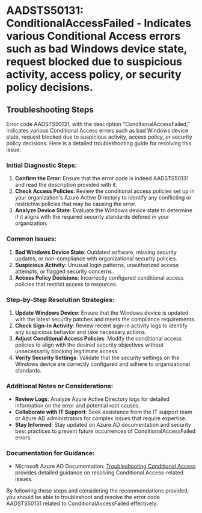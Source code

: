
# AADSTS50131: ConditionalAccessFailed - Indicates various Conditional Access errors such as bad Windows device state, request blocked due to suspicious activity, access policy, or security policy decisions.


## Troubleshooting Steps
Error code AADSTS50131, with the description "ConditionalAccessFailed," indicates various Conditional Access errors such as bad Windows device state, request blocked due to suspicious activity, access policy, or security policy decisions. Here is a detailed troubleshooting guide for resolving this issue:

### Initial Diagnostic Steps:
1. **Confirm the Error**: Ensure that the error code is indeed AADSTS50131 and read the description provided with it.
2. **Check Access Policies**: Review the conditional access policies set up in your organization's Azure Active Directory to identify any conflicting or restrictive policies that may be causing the error.
3. **Analyze Device State**: Evaluate the Windows device state to determine if it aligns with the required security standards defined in your organization.

### Common Issues:
1. **Bad Windows Device State**: Outdated software, missing security updates, or non-compliance with organizational security policies.
2. **Suspicious Activity**: Unusual login patterns, unauthorized access attempts, or flagged security concerns.
3. **Access Policy Decisions**: Incorrectly configured conditional access policies that restrict access to resources.

### Step-by-Step Resolution Strategies:
1. **Update Windows Device**: Ensure that the Windows device is updated with the latest security patches and meets the compliance requirements.
2. **Check Sign-In Activity**: Review recent sign-in activity logs to identify any suspicious behavior and take necessary actions.
3. **Adjust Conditional Access Policies**: Modify the conditional access policies to align with the desired security objectives without unnecessarily blocking legitimate access.
4. **Verify Security Settings**: Validate that the security settings on the Windows device are correctly configured and adhere to organizational standards.

### Additional Notes or Considerations:
- **Review Logs**: Analyze Azure Active Directory logs for detailed information on the error and potential root causes.
- **Collaborate with IT Support**: Seek assistance from the IT support team or Azure AD administrators for complex issues that require expertise.
- **Stay Informed**: Stay updated on Azure AD documentation and security best practices to prevent future occurrences of ConditionalAccessFailed errors.

### Documentation for Guidance:
- Microsoft Azure AD Documentation: [Troubleshooting Conditional Access](https://docs.microsoft.com/en-us/azure/active-directory/conditional-access/troubleshoot) provides detailed guidance on resolving Conditional Access-related issues.

By following these steps and considering the recommendations provided, you should be able to troubleshoot and resolve the error code AADSTS50131 related to ConditionalAccessFailed effectively.